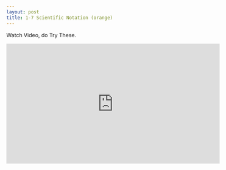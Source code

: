 ```yaml
---
layout: post
title: 1-7 Scientific Notation (orange)
---
```

Watch Video, do Try These.
<iframe width="560" height="315" src="https://www.youtube.com/embed/_N9Qt_T3abY" frameborder="0" allowfullscreen></iframe>
